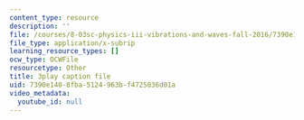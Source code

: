 ```yaml
---
content_type: resource
description: ''
file: /courses/8-03sc-physics-iii-vibrations-and-waves-fall-2016/7390e1408fba5124963bf4725036d01a_FCFpaKcpuXQ.vtt
file_type: application/x-subrip
learning_resource_types: []
ocw_type: OCWFile
resourcetype: Other
title: 3play caption file
uid: 7390e140-8fba-5124-963b-f4725036d01a
video_metadata:
  youtube_id: null
---
```

